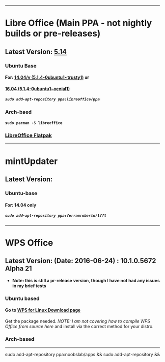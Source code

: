 
---

# Libre Office (Main PPA - not nightly builds or pre-releases)

## Latest Version: [5.14](https://www.libreoffice.org/download/libreoffice-fresh/)

### Ubuntu Base

#### For: [14.04/v (5.1.4-0ubuntu1~trusty1)](https://launchpad.net/~libreoffice/+archive/ubuntu/ppa?field.series_filter=trusty) or

#### [16.04 (5.1.4-0ubuntu1~xenial1)](https://launchpad.net/~libreoffice/+archive/ubuntu/ppa?field.series_filter=xenial)

##### `sudo add-apt-repository ppa:libreoffice/ppa`

### Arch-baed

#### `sudo pacman -S libreoffice`

### [LibreOffice Flatpak](https://www.libreoffice.org/download/flatpak/)

---

# mintUpdater

## Latest Version:

### Ubuntu-base

#### For: 14.04 only

##### `sudo add-apt-repository ppa:ferramroberto/lffl`

---

# WPS Office

## Latest Version: (Date: 2016-06-24) : 10.1.0.5672 Alpha 21

- **Note: this is still a pr-release version, though I have not had any issues in my brief tests**

### Ubuntu based

#### Go to [WPS for Linux Download page](http://wps-community.org/downloads)

Get the package needed. _NOTE: I am not covering how to compile WPS Office from source here_ and install via the correct method for your distro.

### Arch-based

--------------------------------------------------------------------------------

sudo add-apt-repository ppa:noobslab/apps && sudo add-apt-repository &&

